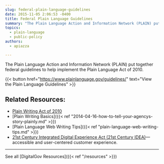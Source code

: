 ```yaml
---
slug: federal-plain-language-guidelines
date: 2015-11-05 2:06:53 -0400
title: Federal Plain Language Guidelines
summary: "The Plain Language Action and Information Network (PLAIN) put together these federal guidelines to help implement the Plain Language Act of 2010."
topics:
  - plain-language
  - public-policy
authors:
  - apiazza

---
```


The Plain Language Action and Information Network (PLAIN) put together federal guidelines to help implement the Plain Language Act of 2010.

{{< button href="https://www.plainlanguage.gov/guidelines/" text="View the Plain Language Guidelines" >}}

## Related Resources:

- [Plain Writing Act of 2010](http://www.gpo.gov/fdsys/pkg/PLAW-111publ274/pdf/PLAW-111publ274.pdf)
- [Plain Writing Basics]({{< ref "2014-04-16-how-to-tell-your-agencys-story-plainly.md" >}})
- [Plain Language Web Writing Tips]({{< ref "plain-language-web-writing-tips.md" >}})
- [21st Century Integrated Digital Experience Act (21st Century IDEA)](https://digital.gov/resources/21st-century-integrated-digital-experience-act/)&mdash; accessible and user-centered customer experience.

---

See all [DigitalGov Resources]({{< ref "/resources" >}})
